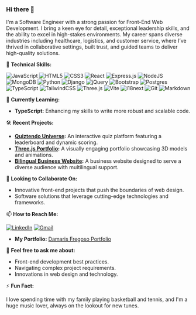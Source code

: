 ### Hi there 👋

<!--
**damarisfregoso/damarisfregoso** is a ✨ _special_ ✨ repository because its `README.md` (this file) appears on your GitHub profile.

Here are some ideas to get you started:

- 🔭 I’m currently working on ...
- 🌱 I’m currently learning ...
- 👯 I’m looking to collaborate on ...
- 🤔 I’m looking for help with ...
- 💬 Ask me about ...
- 📫 How to reach me: ...
- 😄 Pronouns: ...
- ⚡ Fun fact: ...
-->

I'm a Software Engineer with a strong passion for Front-End Web Development.  I bring a keen eye for detail, exceptional leadership skills, and the ability to excel in high-stakes environments.  My career spans diverse industries including healthcare, logistics, and customer service, where I’ve thrived in collaborative settings, built trust, and guided teams to deliver high-quality solutions.

🔧 **Technical Skills:**

![JavaScript](https://img.shields.io/badge/javascript-%23323330.svg?style=for-the-badge&logo=javascript&logoColor=%23F7DF1E) ![HTML5](https://img.shields.io/badge/html-%23E34F26.svg?style=for-the-badge&logo=html5&logoColor=white) ![CSS3](https://img.shields.io/badge/css-%231572B6.svg?style=for-the-badge&logo=css3&logoColor=white) ![React](https://img.shields.io/badge/react-%2320232a.svg?style=for-the-badge&logo=react&logoColor=%2361DAFB) ![Express.js](https://img.shields.io/badge/express.js-%23404d59.svg?style=for-the-badge&logo=express&logoColor=%2361DAFB) ![NodeJS](https://img.shields.io/badge/node.js-6DA55F?style=for-the-badge&logo=node.js&logoColor=white) ![MongoDB](https://img.shields.io/badge/MongoDB-%234ea94b.svg?style=for-the-badge&logo=mongodb&logoColor=white) ![Python](https://img.shields.io/badge/python-3670A0?style=for-the-badge&logo=python&logoColor=ffdd54) ![Django](https://img.shields.io/badge/django-%23092E20.svg?style=for-the-badge&logo=django&logoColor=white) ![jQuery](https://img.shields.io/badge/jquery-%230769AD.svg?style=for-the-badge&logo=jquery&logoColor=white) ![Bootstrap](https://img.shields.io/badge/bootstrap-%238511FA.svg?style=for-the-badge&logo=bootstrap&logoColor=white) ![Postgres](https://img.shields.io/badge/postgres-%23316192.svg?style=for-the-badge&logo=postgresql&logoColor=white) ![TypeScript](https://img.shields.io/badge/typescript-%23007ACC.svg?style=for-the-badge&logo=typescript&logoColor=white) ![TailwindCSS](https://img.shields.io/badge/tailwindcss-%2338B2AC.svg?style=for-the-badge&logo=tailwind-css&logoColor=white) ![Three.js](https://img.shields.io/badge/three.js-%23000000.svg?style=for-the-badge&logo=three.js&logoColor=white) ![Vite](https://img.shields.io/badge/vite-%23646CFF.svg?style=for-the-badge&logo=vite&logoColor=white) ![i18next](https://img.shields.io/badge/i18next-%2315c213.svg?style=for-the-badge&logo=i18next&logoColor=white) ![Git](https://img.shields.io/badge/git-%23F05032.svg?style=for-the-badge&logo=git&logoColor=white) ![Markdown](https://img.shields.io/badge/markdown-%23000000.svg?style=for-the-badge&logo=markdown&logoColor=white)

🌱 **Currently Learning:**

- **TypeScript:** Enhancing my skills to write more robust and scalable code.

🛠️ **Recent Projects:**

- **[Quiztendo Universe](https://quiztendo-universe-c2211e0eb2f6.herokuapp.com/):** An interactive quiz platform featuring a leaderboard and dynamic scoring.
- **[Three.js Portfolio](https://damarisfregoso-f2fa54c2c997.herokuapp.com/):** A visually engaging portfolio showcasing 3D models and animations.
- **[Bilingual Business Website](https://a-b-m-0b4e7891a98d.herokuapp.com/):** A business website designed to serve a diverse audience with multilingual support.

🤝 **Looking to Collaborate On:**

- Innovative front-end projects that push the boundaries of web design.
- Software solutions that leverage cutting-edge technologies and frameworks.

📫 **How to Reach Me:**

[![LinkedIn](https://img.shields.io/badge/Damaris-0077B5?style=for-the-badge&logo=linkedin&logoColor=white)](https://www.linkedin.com/in/damaris-fregoso/)
[![Gmail](https://img.shields.io/badge/Gmail-D14836?style=for-the-badge&logo=gmail&logoColor=white)](mailto:damaris.fregoso22@gmail.com)
- **My Portfolio:** [Damaris Fregoso Portfolio](https://damarisfregoso-f2fa54c2c997.herokuapp.com/)

💬 **Feel free to ask me about:**

- Front-end development best practices.
- Navigating complex project requirements.
- Innovations in web design and technology.

⚡ **Fun Fact:**

I love spending time with my family playing basketball and tennis, and I'm a huge music lover, always on the lookout for new tunes.
